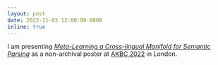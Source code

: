 ```yaml
---
layout: post
date: 2022-11-03 12:00:00-0000
inline: true
---
```

I am presenting [_Meta-Learning a Cross-lingual Manifold for Semantic Parsing_](https://arxiv.org/abs/2209.12577) as a non-archival poster at [AKBC 2022](https://www.akbc.ws/2022/papers/) in London.
